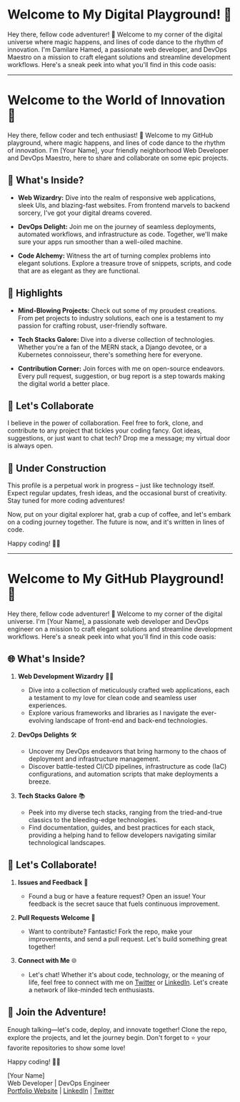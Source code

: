 # Welcome to My Digital Playground!  👋

Hey there, fellow code adventurer! 👋 Welcome to my corner of the digital universe where magic happens, and lines of code dance to the rhythm of innovation. I'm Damilare Hamed, a passionate web developer, and DevOps Maestro on a mission to craft elegant solutions and streamline development workflows. Here's a sneak peek into what you'll find in this code oasis:





--------------------------------------------



# Welcome to the World of Innovation 🚀

Hey there, fellow coder and tech enthusiast! 👋 Welcome to my GitHub playground, where magic happens, and lines of code dance to the rhythm of innovation. I'm [Your Name], your friendly neighborhood Web Developer and DevOps Maestro, here to share and collaborate on some epic projects.

## 🚀 What's Inside?
- **Web Wizardry:** Dive into the realm of responsive web applications, sleek UIs, and blazing-fast websites. From frontend marvels to backend sorcery, I've got your digital dreams covered.

- **DevOps Delight:** Join me on the journey of seamless deployments, automated workflows, and infrastructure as code. Together, we'll make sure your apps run smoother than a well-oiled machine.

- **Code Alchemy:** Witness the art of turning complex problems into elegant solutions. Explore a treasure trove of snippets, scripts, and code that are as elegant as they are functional.

## 🌟 Highlights
- **Mind-Blowing Projects:** Check out some of my proudest creations. From pet projects to industry solutions, each one is a testament to my passion for crafting robust, user-friendly software.

- **Tech Stacks Galore:** Dive into a diverse collection of technologies. Whether you're a fan of the MERN stack, a Django devotee, or a Kubernetes connoisseur, there's something here for everyone.

- **Contribution Corner:** Join forces with me on open-source endeavors. Every pull request, suggestion, or bug report is a step towards making the digital world a better place.

## 🤝 Let's Collaborate
I believe in the power of collaboration. Feel free to fork, clone, and contribute to any project that tickles your coding fancy. Got ideas, suggestions, or just want to chat tech? Drop me a message; my virtual door is always open.

## 🚧 Under Construction
This profile is a perpetual work in progress – just like technology itself. Expect regular updates, fresh ideas, and the occasional burst of creativity. Stay tuned for more coding adventures!

Now, put on your digital explorer hat, grab a cup of coffee, and let's embark on a coding journey together. The future is now, and it's written in lines of code.

Happy coding! 🚀✨





--------------------------------------------




# Welcome to My GitHub Playground! 🚀

Hey there, fellow code adventurer! 👋 Welcome to my corner of the digital universe. I'm [Your Name], a passionate web developer and DevOps engineer on a mission to craft elegant solutions and streamline development workflows. Here's a sneak peek into what you'll find in this code oasis:

## 🌐 What's Inside?
1. **Web Development Wizardry** 🧙‍♂️
   - Dive into a collection of meticulously crafted web applications, each a testament to my love for clean code and seamless user experiences.
   - Explore various frameworks and libraries as I navigate the ever-evolving landscape of front-end and back-end technologies.

2. **DevOps Delights** 🛠️
   - Uncover my DevOps endeavors that bring harmony to the chaos of deployment and infrastructure management.
   - Discover battle-tested CI/CD pipelines, infrastructure as code (IaC) configurations, and automation scripts that make deployments a breeze.

3. **Tech Stacks Galore** 📚
   - Peek into my diverse tech stacks, ranging from the tried-and-true classics to the bleeding-edge technologies.
   - Find documentation, guides, and best practices for each stack, providing a helping hand to fellow developers navigating similar technological landscapes.

## 🚀 Let's Collaborate!
1. **Issues and Feedback** 📢
   - Found a bug or have a feature request? Open an issue! Your feedback is the secret sauce that fuels continuous improvement.

2. **Pull Requests Welcome** 🤝
   - Want to contribute? Fantastic! Fork the repo, make your improvements, and send a pull request. Let's build something great together!

3. **Connect with Me** 🌐
   - Let's chat! Whether it's about code, technology, or the meaning of life, feel free to connect with me on [Twitter](#) or [LinkedIn](#). Let's create a network of like-minded tech enthusiasts.

## 🎉 Join the Adventure!
Enough talking—let's code, deploy, and innovate together! Clone the repo, explore the projects, and let the journey begin. Don't forget to ⭐️ your favorite repositories to show some love!

Happy coding! 🚀✨

[Your Name]  
Web Developer | DevOps Engineer  
[Portfolio Website](#) | [LinkedIn](#) | [Twitter](#)












